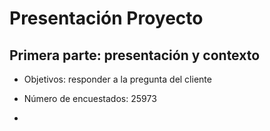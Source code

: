 


# Presentación Proyecto

## Primera parte: presentación y contexto

- Objetivos: responder a la pregunta del cliente 

- Número de encuestados: 25973

- 